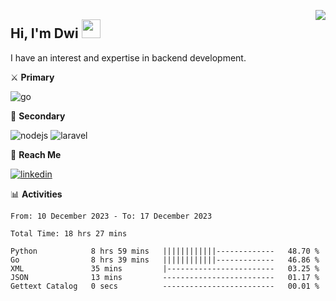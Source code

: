 [<img src="https://komarev.com/ghpvc/?username=masred&color=green&style=flat-square&label=Profile+Views" align="right">](github.com/masred)

## Hi, I'm Dwi <img src="https://raw.githubusercontent.com/MartinHeinz/MartinHeinz/master/wave.gif" width="30px">

I have an interest and expertise in backend development.

⚔️ **Primary**

![go](https://img.shields.io/badge/---?logo=go&label=Golang&style=social)

🔪 **Secondary**

![nodejs](https://img.shields.io/badge/---?logo=node.js&label=Node.js&style=social&logoColor=green)
![laravel](https://img.shields.io/badge/---?logo=laravel&label=Laravel&style=social)

🔗 **Reach Me**

[![linkedin](https://img.shields.io/badge/---?logo=linkedin&label=LinkedIn&style=social)](https://linkedin.com/in/dwifitriyanto)

📊 **Activities**

<!--START_SECTION:waka-->

```all_time
From: 10 December 2023 - To: 17 December 2023

Total Time: 18 hrs 27 mins

Python            8 hrs 59 mins   ||||||||||||-------------   48.70 %
Go                8 hrs 39 mins   ||||||||||||-------------   46.86 %
XML               35 mins         |------------------------   03.25 %
JSON              13 mins         -------------------------   01.17 %
Gettext Catalog   0 secs          -------------------------   00.01 %
```

<!--END_SECTION:waka-->

